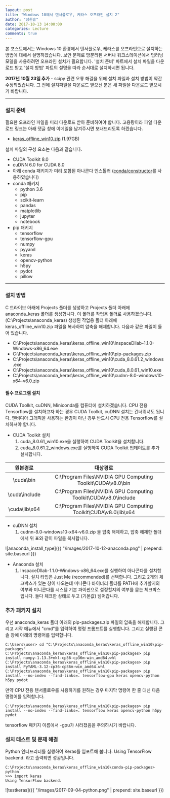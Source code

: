 ```yaml
---
layout: post
title: "Windows 10에서 텐서플로우, 케라스 오프라인 설치 2"
author: "정한솔"
date: 2017-10-13 14:00:00
categories: Lecture
comments: true
---
```


본 포스트에서는 Windows 10 환경에서 텐서플로우, 케라스를 오프라인으로 설치하는 방법에 대해서 설명하겠습니다. 보안 문제로 망분리된 서버나 워크스테이션에서 딥러닝 모델을 사용하려면 오프라인 설치가 필요합니다. '설치 준비' 파트에서 설치 파일을 다운로드 받고 '설치 방법' 파트의 설명을 따라 순서대로 설치하시면 됩니다.

**2017년 10월 23일 추가** - scipy 관련 오류 해결을 위해 설치 파일과 설치 방법이 약간 수정되었습니다. 그 전에 설치파일을 다운로드 받으신 분은 새 파일을 다운로드 받으시기 바랍니다.

---

### 설치 준비

필요한 오프라인 파일을 미리 다운로드 받아 준비하여야 합니다. 고용량이라 파일 다운로드 링크는 아래 댓글 창에 이메일을 남겨주시면 보내드리도록 하겠습니다.

 * <u>keras_offline_win10.zip</u> (1.97GB)

설치 파일의 구성 요소는 다음과 같습니다.

 * CUDA Toolkit 8.0
 * cuDNN 6.0 for CUDA 8.0
 * 아래 conda 패키지가 미리 포함된 아나콘다 인스톨러 ([conda/constructor](https://github.com/conda/constructor)를 사용하였습니다)
 * conda 패키지
   * python 3.6
   * pip
   * scikit-learn
   * pandas
   * matplotlib
   * jupyter
   * notebook
 * pip 패키지
   * tensorflow
   * tensorflow-gpu
   * numpy
   * pyyaml
   * keras
   * opencv-python
   * h5py
   * pydot
   * pillow
 
---

### 설치 방법

C 드라이브 아래에 Projects 폴더를 생성하고 Projects 폴더 아래에 anaconda\_keras 폴더를 생성합니다. 이 폴더를 작업용 폴더로 사용하겠습니다. (C:\Projects\anaconda\_keras) 생성된 작업용 폴더 아래에 keras\_offline\_win10.zip 파일을 복사하여 압축을 해제합니다. 다음과 같은 파일이 들어 있습니다.

 * C:\Projects\anaconda\_keras\keras\_offline\_win10\InspaceDllab-1.1.0-Windows-x86_64.exe
 * C:\Projects\anaconda\_keras\keras\_offline\_win10\pip-packages.zip
 * C:\Projects\anaconda\_keras\keras\_offline\_win10\cuda\_8.0.61.2\_windows.exe
 * C:\Projects\anaconda\_keras\keras\_offline\_win10\cuda\_8.0.61\_win10.exe
 * C:\Projects\anaconda\_keras\keras\_offline\_win10\cudnn-8.0-windows10-x64-v6.0.zip

#### 필수 프로그램 설치

CUDA Toolkit, cuDNN, Miniconda를 컴퓨터에 설치하겠습니다. CPU 전용 Tensorflow를 설치하고자 하는 경우 CUDA Toolkit, cuDNN 설치는 건너뛰셔도 됩니다. 엔비디아 그래픽을 사용하는 환경이 아닌 경우 반드시 CPU 전용 Tensorflow를 설치하셔야 합니다.

 * CUDA Toolkit 설치
   1. cuda\_8.0.61\_win10.exe을 실행하여 CUDA Toolkit을 설치합니다.
   2. cuda\_8.0.61.2\_windows.exe를 실행하여 CUDA Toolkit 업데이트를 추가 설치합니다.

|원본경로|대상경로|
|:-:|:-:|
|\cuda\bin|C:\Program Files\NVIDIA GPU Computing Toolkit\CUDA\v8.0\bin|
|\cuda\include|C:\Program Files\NVIDIA GPU Computing Toolkit\CUDA\v8.0\include|
|\cuda\lib\x64|C:\Program Files\NVIDIA GPU Computing Toolkit\CUDA\v8.0\lib\x64|

 * cuDNN 설치
   1. cudnn-8.0-windows10-x64-v6.0.zip 을 압축 해제하고, 압축 해제한 폴더에서 위 표와 같이 파일을 복사합니다.

![anaconda_install_type]({{ "/images/2017-10-12-anaconda.png" | prepend: site.baseurl }})

 * Anaconda 설치 
   1. InspaceDllab-1.1.0-Windows-x86_64.exe를 실행하여 아나콘다를 설치합니다. 설치 타입은 Just Me (recommended)를 선택합니다. 그리고 2개의 체크박스가 있는 창이 나오는데 미니콘다 바이너리 폴더를 PATH에 추가할지의 여부와 미니콘다를 시스템 기본 파이썬으로 설정할지의 여부를 묻는 체크박스입니다. 둘다 체크한 상태로 두고 (기본값) 넘어갑니다.

### 추가 패키지 설치

우선 anaconda\_keras 폴더 아래의 pip-packages.zip 파일의 압축을 해제합니다. 그리고 시작 메뉴에서 "cmd"를 입력하여 명령 프롬프트를 실행합니다. 그리고 실행된 콘솔 창에 아래의 명령어를 입력합니다.

```
C:\Users\user> cd "C:\Projects\anaconda_keras\keras_offline_win10\pip-packages"
C:\Projects\anaconda_keras\keras_offline_win10\pip-packages> pip install numpy-1.13.3+mkl-cp36-cp36m-win_amd64.whl
C:\Projects\anaconda_keras\keras_offline_win10\pip-packages> pip install PyYAML-3.12-cp36-cp36m-win_amd64.whl
C:\Projects\anaconda_keras\keras_offline_win10\pip-packages> pip install --no-index --find-links=. tensorflow-gpu keras opencv-python h5py pydot
```

만약 CPU 전용 텐서플로우를 사용하기를 원하는 경우 마지막 명령어 한 줄 대신 다음 명령어를 입력합니다.

```
C:\Projects\anaconda_keras\keras_offline_win10\pip-packages> pip install --no-index --find-links=. tensorflow keras opencv-python h5py pydot
```

tensorflow 패키지 이름에서 -gpu가 사라졌음을 주의하시기 바랍니다.

### 설치 테스트 및 문제 해결

Python 인터프리터를 실행하여 Keras를 임포트해 봅니다. Using TensorFlow backend. 라고 출력되면 성공입니다.

```
C:\Projects\anaconda_keras\keras_offline_win10\conda-pip-packages> python
>>> import keras
Using TensorFlow backend.
```

![testkeras]({{ "/images/2017-09-04-python.png" | prepend: site.baseurl }})
